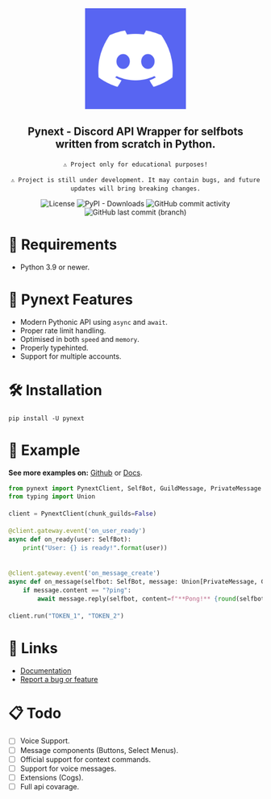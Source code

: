 <div align="center">

  <img alt="" src="assets/discordlogo.png" width="200px"/>

  ## Pynext - Discord API Wrapper for selfbots written from scratch in Python.
  `⚠️ Project only for educational purposes!`

  `⚠️ Project is still under development. It may contain bugs, and future updates will bring breaking changes.`

![License](https://img.shields.io/github/license/xXenvy/Pynext?style=for-the-badge&color=%2315b328)
![PyPI - Downloads](https://img.shields.io/pypi/dm/pynext?style=for-the-badge&color=%2315b328)
![GitHub commit activity](https://img.shields.io/github/commit-activity/t/xXenvy/Pynext?style=for-the-badge&color=%2315b328)
![GitHub last commit (branch)](https://img.shields.io/github/last-commit/xXenvy/Pynext/master?style=for-the-badge&color=%2315b328)
</div>

# 💢 Requirements
- Python 3.9 or newer.

# 🔧 Pynext Features
- Modern Pythonic API using `async` and `await`.
- Proper rate limit handling.
- Optimised in both `speed` and `memory`.
- Properly typehinted.
- Support for multiple accounts.

# 🛠️ Installation
```shell
pip install -U pynext
```
# 💫 Example
**See more examples on:** [Github](https://github.com/xXenvy/pynext/tree/master/examples) or [Docs](https://pynext.readthedocs.io/en/latest/examples/).
```py
from pynext import PynextClient, SelfBot, GuildMessage, PrivateMessage
from typing import Union

client = PynextClient(chunk_guilds=False)

@client.gateway.event('on_user_ready')
async def on_ready(user: SelfBot):
    print("User: {} is ready!".format(user))


@client.gateway.event('on_message_create')
async def on_message(selfbot: SelfBot, message: Union[PrivateMessage, GuildMessage]):
    if message.content == "?ping":
        await message.reply(selfbot, content=f"**Pong!** {round(selfbot.latency * 1000)}ms")

client.run("TOKEN_1", "TOKEN_2")

```
# 🧷 Links
- [Documentation](https://pynext.readthedocs.io/en/latest/)
- [Report a bug or feature](https://github.com/xXenvy/pynext/issues/new/choose)

# 📋 Todo
- [ ] Voice Support.
- [ ] Message components (Buttons, Select Menus).
- [ ] Official support for context commands.
- [ ] Support for voice messages.
- [ ] Extensions (Cogs).
- [ ] Full api covarage.
